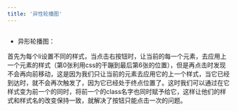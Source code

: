 ```yaml
---
title: '异性轮播图'
---
```


<center>    
    <img src="https://mynotes-1257961174.cos.ap-beijing.myqcloud.com/youdaoNotes/jq-9/1.jpg" alt="">
</center>

- 异形轮播图：

首先为每个li设置不同的样式，当点击右按钮时，让当前的每一个元素，去应用上一个元素的样式（第0张利用css的干蹦到最后第6张的位置），但是再点击时发现不会再向前移动，这是因为我们只让当前的元素去应用它的上一个样式，当它已经到达时，就不会再次触发了，因为它已经处于终点位置了。这时我们可以通过在它样式变为前一个的同时，将前一个的class名字也同时赋予给它，这样让他们的样式和样式名的改变保持一致，就解决了按钮只能点击一次的问题。